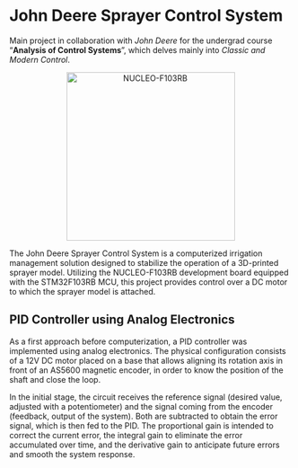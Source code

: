 # John Deere Sprayer Control System

Main project in collaboration with *John Deere* for the undergrad course “**Analysis of Control Systems**”, which delves mainly into *Classic and Modern Control*.

<p align="center">
  <img src="https://github.com/user-attachments/assets/d9fcd6d7-fb5b-44bf-84cf-5ca00228ec28" alt = "NUCLEO-F103RB" width="300" height="300"/>
</p>

The John Deere Sprayer Control System is a computerized irrigation management solution designed to stabilize the operation of a 3D-printed sprayer model. Utilizing the NUCLEO-F103RB development board equipped with the STM32F103RB MCU, this project provides control over a DC motor to which the sprayer model is attached.

## PID Controller using Analog Electronics

As a first approach before computerization, a PID controller was implemented using analog electronics. The physical configuration consists of a 12V DC motor placed on a base that allows aligning its rotation axis in front of an AS5600 magnetic encoder, in order to know the position of the shaft and close the loop.

In the initial stage, the circuit receives the reference signal (desired value, adjusted with a potentiometer) and the signal coming from the encoder (feedback, output of the system). Both are subtracted to obtain the error signal, which is then fed to the PID. The proportional gain is intended to correct the current error, the integral gain to eliminate the error accumulated over time, and the derivative gain to anticipate future errors and smooth the system response.
